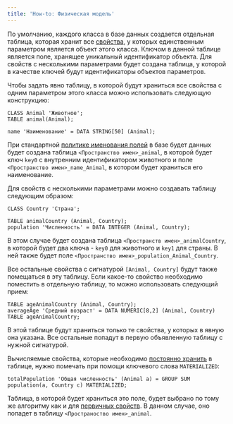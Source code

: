 ```yaml
---
title: 'How-to: Физическая модель'
---
```


По умолчанию, каждого класса в базе данных создается отдельная таблица, которая хранит все [свойства](Properties.md), у которых единственным параметром является объект этого класса. Ключом в данной таблице является поле, хранящее уникальный идентификатор объекта. Для свойств с несколькими параметрами будет создана таблица, у которой в качестве ключей будут идентификаторы объектов параметров.

Чтобы задать явно таблицу, в которой будут храниться все свойства с одним параметром этого класса можно использовать следующую конструкцию:

```lsf
CLASS Animal 'Животное';
TABLE animal(Animal);

name 'Наименование' = DATA STRING[50] (Animal);
```

При стандартной [политике именования полей](Tables.md#name) в базе будет данных будет создана таблица `<Пространство имен>_animal`, в которой будет ключ `key0` с внутренним идентификатором животного и поле `<Пространство имен>_name_Animal`, в котором будет храниться его наименование.

Для свойств с несколькими параметрами можно создавать таблицу следующим образом:

```lsf
CLASS Country 'Страна';

TABLE animalCountry (Animal, Country);
population 'Численность' = DATA INTEGER (Animal, Country);
```

В этом случае будет создана таблица `<Пространств имен>_animalCountry`, в которой будет два ключа - `key0` для животного и `key1` для страны. В ней также будет поле `<Пространство имен>_population_Animal_Country`.

Все остальные свойства с сигнатурой `[Animal, Country]` будут также помещаться в эту таблицу. Если какое-то свойство необходимо поместить в отдельную таблицу, то можно использовать следующий прием:

```lsf
TABLE ageAnimalCountry (Animal, Country);
averageAge 'Средний возраст' = DATA NUMERIC[8,2] (Animal, Country) TABLE ageAnimalCountry;
```

В этой таблице будут храниться только те свойства, у которых в явную она указана. Все остальные попадут в первую объявленную таблицу с нужной сигнатурой.

Вычисляемые свойства, которые необходимо [постоянно хранить](Materializations.md) в таблице, нужно помечать при помощи ключевого слова `MATERIALIZED`:

```lsf
totalPopulation 'Общая численность' (Animal a) = GROUP SUM population(a, Country c) MATERIALIZED;
```

Таблица, в которой будет храниться это поле, будет выбрано по тому же алгоритму как и для [первичных свойств](Data_properties_DATA.md). В данном случае, оно попадет в таблицу `<Пространоство имен>_animal`.
